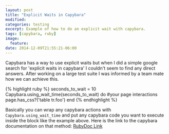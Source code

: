 ```yaml
---
layout: post
title: "Explicit Waits in Capybara"
modified:
categories: testing
excerpt: Example of how to do an explicit wait with capybara.
tags: [capybara, ruby]
image:
  feature:
date: 2014-12-09T21:55:21-06:00
---
```


Capybara has a way to use explicit waits but when I did a simple google search for 'explicit waits in capybara' I couldn't seem to find any direct answers. After working on a large test suite I was informed by a team mate how we can achieve this.

{% highlight ruby %}
seconds_to_wait = 10
Capybara.using_wait_time(seconds_to_wait) do
  #your page interactions
  page.has_css?('table tr.foo')
end
{% endhighlight %}

Basically you can wrap any capybara actions with <code>Capybara.using_wait_time</code> and put any capybara code you want to execute inside the block like the example above.
Here is the link to the capybara documentation on that method: 
[RubyDoc Link](http://www.rubydoc.info/github/jnicklas/capybara/Capybara.using_wait_time)